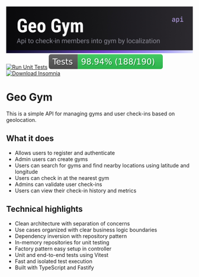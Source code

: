![README COVER](./img/Cover.jpg)
[![Run Unit Tests](https://github.com/Casmei/gympass-study/actions/workflows/run-unit-tests.yml/badge.svg)](https://github.com/Casmei/gympass-study/actions/workflows/run-unit-tests.yml)
![Unit Testing Coverage](badge.svg)
[![Download Insomnia](https://img.shields.io/badge/Insomnia-black?logo=insomnia&logoColor=5849BE)](https://github.com/Casmei/gympass-study/raw/main/insomnia.yaml)

# Geo Gym
This is a simple API for managing gyms and user check-ins based on geolocation.

## What it does
- Allows users to register and authenticate
- Admin users can create gyms
- Users can search for gyms and find nearby locations using latitude and longitude
- Users can check in at the nearest gym
- Admins can validate user check-ins
- Users can view their check-in history and metrics

## Technical highlights
- Clean architecture with separation of concerns
- Use cases organized with clear business logic boundaries
- Dependency inversion with repository pattern
- In-memory repositories for unit testing
- Factory pattern easy setup in controller
- Unit and end-to-end tests using Vitest
- Fast and isolated test execution
- Built with TypeScript and Fastify

